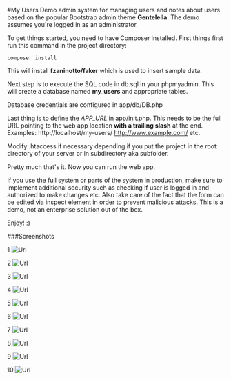 #My Users
Demo admin system for managing users and notes about users based on the popular Bootstrap admin theme **Gentelella**. The demo assumes you're logged in as an administrator. 

To get things started, you need to have Composer installed. First things first run this command in the project directory:

    composer install

This will install **fzaninotto/faker**  which is used to insert sample data.

Next step is to execute the SQL code in db.sql in your phpmyadmin. This will create a database named **my_users** and appropriate tables.

Database credentials are configured in app/db/DB.php

Last thing is to define the *APP_URL* in app/init.php. This needs to be the full URL pointing to the web app location **with a trailing slash** at the end. Examples: http://localhost/my-users/  http://www.example.com/ etc.

Modify .htaccess if necessary depending if you put the project in the root directory of your server or in subdirectory aka subfolder.

Pretty much that's it. Now you can run the web app. 

If you use the full system or parts of the system in production, make sure to implement additional security such as checking if user is logged in and authorized to make changes etc. Also take care of the fact that the form can be edited via inspect element in order to prevent malicious attacks. This is a demo, not an enterprise solution out of the box.

Enjoy! :) 

###Screenshots

1
![Url](https://i.imgur.com/SQZWJ5f.png)

2
![Url](https://i.imgur.com/YvZikEZ.png)

3
![Url](https://i.imgur.com/p89Bl6V.png)

4
![Url](https://i.imgur.com/BvkkW76.png)

5
![Url](https://i.imgur.com/Ec05sB5.png)

6
![Url](https://i.imgur.com/rbAd54w.png)

7
![Url](https://i.imgur.com/x7d7dCZ.png)

8
![Url](https://i.imgur.com/E5Y0gGW.png)

9
![Url](https://i.imgur.com/pabtCmK.png)

10
![Url](https://i.imgur.com/bb6WGqF.png)